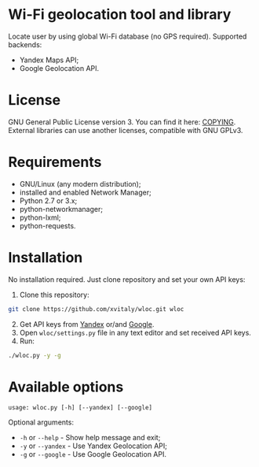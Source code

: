 # Wi-Fi geolocation tool and library
Locate user by using global Wi-Fi database (no GPS required). Supported backends:
 * Yandex Maps API;
 * Google Geolocation API.

# License
GNU General Public License version 3. You can find it here: [COPYING](COPYING). External libraries can use another licenses, compatible with GNU GPLv3.

# Requirements
 * GNU/Linux (any modern distribution);
 * installed and enabled Network Manager;
 * Python 2.7 or 3.x;
 * python-networkmanager;
 * python-lxml;
 * python-requests.

# Installation
No installation required. Just clone repository and set your own API keys:
 1. Clone this repository:
 ```bash
 git clone https://github.com/xvitaly/wloc.git wloc
 ```
 2. Get API keys from [Yandex](https://tech.yandex.ru/maps/keys/get/) or/and [Google](https://developers.google.com/maps/documentation/geolocation/get-api-key).
 3. Open `wloc/settings.py` file in any text editor and set received API keys.
 4. Run:
 ```bash
 ./wloc.py -y -g
 ```

# Available options
```
usage: wloc.py [-h] [--yandex] [--google]
```

Optional arguments:
 * `-h` or `--help` - Show help message and exit;
 * `-y` or `--yandex` - Use Yandex Geolocation API;
 * `-g` or  `--google` - Use Google Geolocation API.
